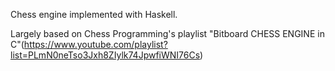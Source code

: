 Chess engine implemented with Haskell.

Largely based on Chess Programming's playlist "Bitboard CHESS ENGINE in C"(https://www.youtube.com/playlist?list=PLmN0neTso3Jxh8ZIylk74JpwfiWNI76Cs)
